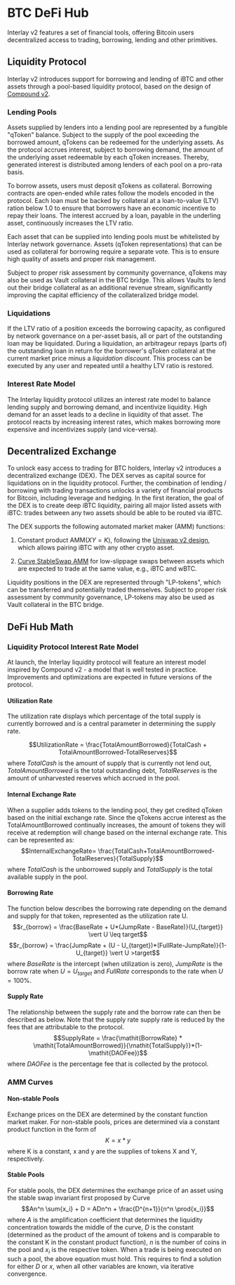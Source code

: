 # BTC DeFi Hub

Interlay v2 features a set of financial tools, offering Bitcoin users
decentralized access to trading, borrowing, lending and other
primitives.

## Liquidity Protocol

Interlay v2 introduces support for borrowing and lending of iBTC and
other assets through a pool-based liquidity protocol, based on the
design of [Compound v2](https://docs.compound.finance/v2/).

### Lending Pools

Assets supplied by lenders into a lending pool are represented by a
fungible "qToken\" balance. Subject to the supply of the pool exceeding
the borrowed amount, qTokens can be redeemed for the underlying assets.
As the protocol accrues interest, subject to borrowing demand, the
amount of the underlying asset redeemable by each qToken increases.
Thereby, generated interest is distributed among lenders of each pool on
a pro-rata basis.

To borrow assets, users must deposit qTokens as collateral. Borrowing
contracts are open-ended while rates follow the models encoded in the
protocol. Each loan must be backed by collateral at a loan-to-value
(LTV) ration below 1.0 to ensure that borrowers have an economic
incentive to repay their loans. The interest accrued by a loan, payable
in the underling asset, continuously increases the LTV ratio.

Each asset that can be supplied into lending pools must be whitelisted
by Interlay network governance. Assets (qToken representations) that can
be used as collateral for borrowing require a separate vote. This is to
ensure high quality of assets and proper risk management.

Subject to proper risk assessment by community governance, qTokens may
also be used as Vault collateral in the BTC bridge. This allows Vaults
to lend out their bridge collateral as an additional revenue stream,
significantly improving the capital efficiency of the collateralized
bridge model.

### Liquidations

If the LTV ratio of a position exceeds the borrowing capacity, as
configured by network governance on a per-asset basis, all or part of
the outstanding loan may be liquidated. During a liquidation, an
arbitrageur repays (parts of) the outstanding loan in return for the
borrower's qToken collateral at the current market price minus a
*liquidation discount*. This process can be executed by any user and
repeated until a healthy LTV ratio is restored.

### Interest Rate Model

The Interlay liquidity protocol utilizes an interest rate model to
balance lending supply and borrowing demand, and incentivize liquidity.
High demand for an asset leads to a decline in liquidity of that asset.
The protocol reacts by increasing interest rates, which makes borrowing
more expensive and incentivizes supply (and vice-versa).

## Decentralized Exchange 

To unlock easy access to trading for BTC holders, Interlay v2 introduces
a decentralized exchange (DEX). The DEX serves as capital source for
liquidations on in the liquidity protocol. Further, the combination of
lending / borrowing with trading transactions unlocks a variety of
financial products for Bitcoin, including leverage and hedging. In the
first iteration, the goal of the DEX is to create deep iBTC liquidity,
pairing all major listed assets with iBTC: trades between any two assets
should be able to be routed via iBTC.

The DEX supports the following automated market maker (AMM) functions:

1.  Constant product AMM($XY=K$), following the [Uniswap v2
    design](https://uniswap.org/whitepaper.pdf), which allows pairing iBTC with any other
    crypto asset.

2.  [Curve StableSwap AMM](https://berkeley-defi.github.io/assets/material/StableSwap.pdf) for low-slippage swaps
    between assets which are expected to trade at the same value, e.g.,
    iBTC and wBTC.

Liquidity positions in the DEX are represented through "LP-tokens\",
which can be transferred and potentially traded themselves. Subject to
proper risk assessment by community governance, LP-tokens may also be
used as Vault collateral in the BTC bridge.

## DeFi Hub Math

### Liquidity Protocol Interest Rate Model
At launch, the Interlay liquidity protocol will feature an interest
model inspired by Compound v2 - a model that is well tested in practice.
Improvements and optimizations are expected in future versions of the
protocol.

#### Utilization Rate
The utilization rate displays which percentage of the total supply is
currently borrowed and is a central parameter in determining the supply
rate.

$$UtilizationRate = \frac{TotalAmountBorrowed}{TotalCash + TotalAmountBorrowed-TotalReserves}$$
where $\mathit{TotalCash}$ is the amount of supply that is currently not
lend out, $\mathit{TotalAmountBorrowed}$ is the total outstanding debt,
$\mathit{TotalReserves}$ is the amount of unharvested reserves which
accrued in the pool.

#### Internal Exchange Rate
When a supplier adds tokens to the lending pool, they get credited
qToken based on the initial exchange rate. Since the qTokens accrue
interest as the TotalAmountBorrowed continually increases, the amount of
tokens they will receive at redemption will change based on the internal
exchange rate. This can be represented as:
$$InternalExchangeRate= \frac{TotalCash+TotalAmountBorrowed-TotalReserves}{TotalSupply}$$
where $\mathit{TotalCash}$ is the unborrowed supply and
$\mathit{TotalSupply}$ is the total available supply in the pool.

#### Borrowing Rate
The function below describes the borrowing rate depending on the demand
and supply for that token, represented as the utilization rate U.
$$r_{borrow} = \frac{BaseRate + U*(JumpRate - BaseRate)}{U_{target}} \vert U \leq target$$
$$r_{borrow} = \frac{JumpRate + (U - U_{target})*(FullRate-JumpRate)}{1-U_{target}} \vert U >target$$
where $\mathit{BaseRate}$ is the intercept (when utilization is zero),
$\mathit{JumpRate}$ is the borrow rate when $U = U_{\mathit{target}}$
and $\mathit{FullRate}$ corresponds to the rate when $U = 100\%$.

#### Supply Rate
The relationship between the supply rate and the borrow rate can then be
described as below. Note that the supply rate supply rate is reduced by
the fees that are attributable to the protocol.
$$SupplyRate = \frac{\mathit{BorrowRate} * \mathit{TotalAmountBorrowed}}{\mathit{TotalSupply}}*(1-\mathit{DAOFee})$$
where $\mathit{DAOFee}$ is the percentage fee that is collected by the
protocol.

### AMM Curves

#### Non-stable Pools
Exchange prices on the DEX are determined by the constant function
market maker. For non-stable pools, prices are determined via a constant
product function in the form of
$$K = x * y$$
where K is a constant, x and y are the supplies of tokens X and Y,
respectively.

#### Stable Pools
For stable pools, the DEX determines the exchange price of an asset
using the stable swap invariant first proposed by Curve
$$An^n \sum{x_i} + D = ADn^n + \frac{D^{n+1}}{n^n \prod{x_i}}$$
where $\mathit{A}$ is the amplification coefficient that determines the
liquidity concentration towards the middle of the curve, $\mathit{D}$ is
the constant (determined as the product of the amount of tokens and is
comparable to the constant K in the constant product function),
$\mathit{n}$ is the number of coins in the pool and $\mathit{x_i}$ is
the respective token.
When a trade is being executed on such a pool, the above equation must
hold. This requires to find a solution for either $\mathit{D}$ or
$\mathit{x}$, when all other variables are known, via iterative
convergence.
